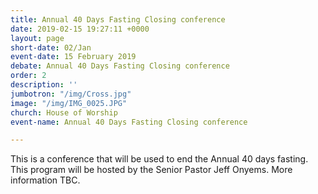 ```yaml
---
title: Annual 40 Days Fasting Closing conference
date: 2019-02-15 19:27:11 +0000
layout: page
short-date: 02/Jan
event-date: 15 February 2019
debate: Annual 40 Days Fasting Closing conference
order: 2
description: ''
jumbotron: "/img/Cross.jpg"
image: "/img/IMG_0025.JPG"
church: House of Worship
event-name: Annual 40 Days Fasting Closing conference

---
```

This is a conference that will be used to end the Annual 40 days fasting. This program will be hosted by the Senior Pastor Jeff Onyems. More information TBC. 